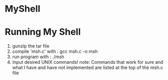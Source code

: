 # MyShell



# Running My Shell

 1) gunzip the tar file
 2) compile 'msh.c' with : gcc msh.c -o msh
 3) run program with : ./msh
 4) Input desired UNIX commands!
 note:
      Commands that work for sure and what 
      I have and have not implemented are
      listed at the top of the msh.c file
